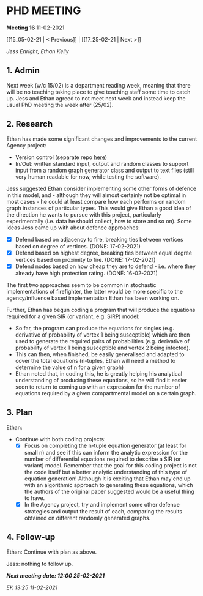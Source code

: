 # PHD MEETING

__Meeting 16__
11-02-2021

[[15_05-02-21 | < Previous]] | [[17_25-02-21 | Next >]] 

_Jess Enright,_
_Ethan Kelly_


## 1. Admin

Next week (w/c 15/02) is a department reading week, meaning that there will be no teaching taking place to give teaching staff some time to catch up. Jess and Ethan agreed to not meet next week and instead keep the usual PhD meeting the week after (25/02).

## 2. Research

Ethan has made some significant changes and improvements to the current Agency project:
* Version control (separate repo [here](https://github.com/ethankelly/Agency))
* In/Out: written standard input, output and random classes to support input from a random graph generator class and output to text files (still very human readable for now, while testing the software).

Jess suggested Ethan consider implementing some other forms of defence in this model, and - although they will almost certainly not be optimal in most cases - he could at least compare how each performs on random graph instances of particular types. This would give Ethan a good idea of the direction he wants to pursue with this project, particularly experimentally (i.e. data he should collect, how to store and so on). Some ideas Jess came up with about defence approaches:
*  [x] Defend based on adjacency to fire, breaking ties between vertices based on degree of vertices. (DONE: 17-02-2021)
*  [x] Defend based on highest degree, breaking ties between equal degree vertices based on proximity to fire. (DONE: 17-02-2021)
* [x] Defend nodes based on how cheap they are to defend - i.e. where they already have high protection rating. (DONE: 16-02-2021)

The first two approaches seem to be common in stochastic implementations of firefighter, the latter would be more specific to the agency/influence based implementation Ethan has been working on.


Further, Ethan has begun coding a program that will produce the equations required for a given SIR (or variant, e.g. SIRP) model:
* So far, the program can produce the equations for singles (e.g. derivative of probability of vertex 1 being susceptible) which are then used to generate the required pairs of probabilities (e.g. derivative of probability of vertex 1 being susceptible and vertex 2 being infected).
* This can then, when finished, be easily generalised and adapted to cover the total equations (n-tuples, Ethan will need a method to determine the value of n for a given graph)
* Ethan noted that, in coding this, he is greatly helping his analytical understanding of producing these equations, so he will find it easier soon to return to coming up with an expression for the number of equations required by a given compartmental model on a certain graph.


## 3. Plan
Ethan: 
* Continue with both coding projects:
    * [x] Focus on completing the n-tuple equation generator (at least for small n) and see if this can inform the analytic expression for the number of differential equations required to describe a SIR (or variant) model. Remember that the goal for this coding project is not the code itself but a better analytic understanding of this type of equation generation! Although it is exciting that Ethan may end up with an algorithmic approach to generating these equations, which the authors of the original paper suggested would be a useful thing to have.
    * [x] In the Agency project, try and implement some other defence strategies and output the result of each, comparing the results obtained on different randomly generated graphs.

## 4. Follow-up

Ethan: Continue with plan as above.

Jess: nothing to follow up.


**_Next meeting date: 12:00 25-02-2021_**



_EK 13:25 11-02-2021_
